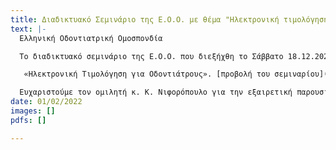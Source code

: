 ```yaml
---
title: Διαδικτυακό Σεμινάριο της Ε.Ο.Ο. με θέμα "Ηλεκτρονική τιμολόγηση για οδοντιάτρους"
text: |-
  Ελληνική Οδοντιατρική Ομοσπονδία

  Το διαδικτυακό σεμινάριο της Ε.Ο.Ο. που διεξήχθη το Σάββατο 18.12.2021 με πρωτοβουλία της Επιτροπής Στήριξης Ο.Σ. και θέμα :

   «Ηλεκτρονική Τιμολόγηση για Οδοντιάτρους». [προβολή του σεμιναρίου](https://youtu.be/gjvMHeEBlu4)

  Ευχαριστούμε τον ομιλητή κ. Κ. Νιφορόπουλο για την εξαιρετική παρουσίαση και την παραχώρηση του δικαιώματος μαγνητοσκόπησης/προβολής του σεμιναρίου.
date: 01/02/2022
images: []
pdfs: []

---
```

